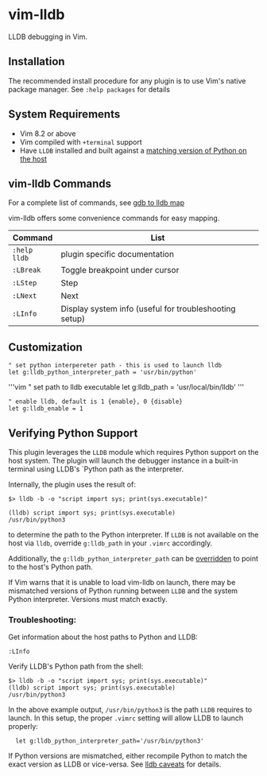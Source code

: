 vim-lldb
========

LLDB debugging in Vim.


Installation
------------

The recommended install procedure for any plugin is to use Vim's native package manager.
See `:help packages` for details 


System Requirements
-------------------

- Vim 8.2 or above
- Vim compiled with `+terminal` support
- Have `LLDB` installed and built against a [matching version of Python on the host](#verifying-python-support)


vim-lldb Commands
-----------------

For a complete list of commands, see [gdb to lldb map](https://lldb.llvm.org/use/map.html)

vim-lldb offers some convenience commands for easy mapping.

| Command           | List                                                                    |
| ---               | ---                                                                     |
| `:help lldb`      | plugin specific documentation                                           |
| `:LBreak`          | Toggle breakpoint under cursor                                |
| `:LStep`          | Step |
| `:LNext`          | Next
| `:LInfo`          | Display system info (useful for troubleshooting setup)         | 


Customization
-------------

```vim
" set python interpereter path - this is used to launch lldb
let g:lldb_python_interpreter_path = 'usr/bin/python'
```

'''vim
" set path to lldb executable
let g:lldb_path = 'usr/local/bin/lldb'
'''

```vim
" enable lldb, default is 1 {enable}, 0 {disable}
let g:lldb_enable = 1
```


Verifying Python Support
------------------------

This plugin leverages the `LLDB` module which requires Python support on the host system. The plugin will launch the debugger instance in a built-in terminal using LLDB's `Python path as the interpreter. 

Internally, the plugin uses the result of:

    $> lldb -b -o "script import sys; print(sys.executable)"

    (lldb) script import sys; print(sys.executable)
    /usr/bin/python3

to determine the path to the Python interpreter.  If `LLDB` is not available on the host via `lldb`, override `g:lldb_path` in your `.vimrc` accordingly.

Additionally, the `g:lldb_python_interpreter_path` can be [overridden](#customization) to point to the host's Python path.


If Vim warns that it is unable to load vim-lldb on launch, there may be mismatched versions of Python running between `LLDB` and the system Python interpreter. Versions must match exactly.


### Troubleshooting:

Get information about the host paths to Python and LLDB:

```vim
:LInfo
```

Verify LLDB's Python path from the shell:

    $> lldb -b -o "script import sys; print(sys.executable)"
    (lldb) script import sys; print(sys.executable)
    /usr/bin/python3

In the above example output, `/usr/bin/python3` is the path `LLDB` requires to launch. In this setup, the proper `.vimrc` setting 
will allow LLDB to launch properly:

```vim
  let g:lldb_python_interpreter_path='/usr/bin/python3'
```

If Python versions are mismatched, either recompile Python to match the exact version as LLDB or vice-versa. See [lldb caveats](https://lldb.llvm.org/resources/caveats.html) for details.
